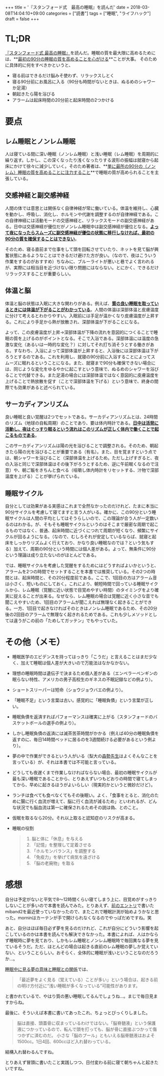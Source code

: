 +++
title = '『スタンフォード式　最高の睡眠』を読んだ'
date = 2018-03-08T14:04:10+09:00
categories = ["読書"]
tags = ["睡眠", "ライフハック"]
draft = false
+++

# TL;DR

<a target="_blank" href="https://www.amazon.co.jp/gp/product/4763136011/ref=as_li_tl?ie=UTF8&camp=247&creative=1211&creativeASIN=4763136011&linkCode=as2&tag=raahii-22&linkId=d24aafae4c51a777ccf366e3d664ea70">『スタンフォード式 最高の睡眠』</a>を読んだ。睡眠の質を最大限に高めるためには、**<u>最初の90分の睡眠の質を高めることを心がける</u>**ことが大事。
そのために具体的に何をすべきかというと、

- 寝る前はできるだけ脳みそ使わず、リラックスしとく
- 寝る90分前にお風呂に入る（90分も時間がないときは、ぬるめのシャワーか足湯）
- 朝起きたら陽を浴びる
- アラームは起床時間の20分前と起床時間の2つかける

# 要点

## レム睡眠とノンレム睡眠
 
人は寝ている間に深い睡眠（ノンレム睡眠）と浅い睡眠（レム睡眠）を周期的に繰り返す。しかし、この深くなったり浅くなったりする波形の振幅は就寝から起床にかけて徐々に減少していく。そのため著者は、**<u>単に最所の90分の（ノンレム）睡眠の質を高めることに注力すること</u>**で睡眠の質が高められることを主張している。

## 交感神経と副交感神経

人間の体では意思とは関係なく自律神経が常に働いている。体温を維持し、心臓を動かし、呼吸し、消化し、ホルモンや代謝を調整するのが自律神経である。この自律神経には活動モードの交感神経と、リラックスモードの副交感神経がある。日中は交感神経が優位だがノンレム睡眠中は副交感神経が優位となる。**<u>よって夜になったらスムーズに副交感神経が優位の状態に移行しなければ、最初の90分の質を確保することはできない</u>**。

そのため、寝る直前まで仕事をして頭を回転させていたり、ネットを見て脳が興奮状態にあるようなことはできるだけ避けた方が良い。（なので、夜はこういう作業をするのがおすすめ）ちなみに、ブルーライトが悪いと巷でよく言われるが、実際には相当目を近づけない限り問題にはならない。とにかく、できるだけリラックスすることが重要らしい。

## 体温と脳

体温と脳の状態は入眠に大きな関わりがある。例えば、**<u>質の良い睡眠を取っているときには体温が下がることがわかっている</u>**。人間の体温は深部体温と皮膚温度に分けて考えるとわかりやすい。入眠前には手足が温かくなり皮膚温度が上昇する。これにより手足から熱が放散され、深部体温が下がることになる。

よって、この皮膚温度が上昇→深部体温が下降の流れを意図的につくることで睡眠の質を上げるのがポイントとなる。そこで入浴である。深部体温には温度の急激な変化（あるいは一時的な変化？）に対してそれ打ち消そうとする働きがある。すなわち、入浴によって深部体温が上昇すると、入浴後には深部体温は下がろうとするのである。これを利用し、就寝の90分前に入浴することによってスムーズに眠れるということになる。また、就寝まで90分も確保できない場合には、同じような変化をゆるやかに起こすという意味で、ぬるめのシャワーを浴びることで代替できる。また足湯の場合には深部体温ではなく意図的に皮膚温度を上げることで熱放散を促す（ことで深部体温を下げる）という意味で、終身の間際でも効果があると述べられている。

## サーカディアンリズム

良い睡眠と良い覚醒は2つでセットである。サーカディアンリズムとは、24時間のリズム（地球の自転周期）のことであり、要は体内時計である。**<u>日中は活発に活動し、夜はぐっすり眠るという流れはこのリズムが正しく体内で働くことで起こるものである</u>**。

このサーカディアンリズムは陽の光を浴びることで調整される。そのため、朝起きたら陽の光を浴びることが重要である（有名）。また、目を覚ますという点では、朝シャワーを浴びること（深部体温を上げるため。ただし上げすぎると、夜の入浴と同じで深部体温はその後下がろうとするため、逆に午前眠くなるので注意）や、朝ご飯をきちんと食べる（咀嚼し体内時計をリセットする、汁物で深部温度を上げる）ことが挙げられている。

## 睡眠サイクル

自分としては効果がある実感はこれまで全然なかったのだけれど、たまに本当に90分サイクルを考慮して寝てますと言う人がいる。確かに、この90分という睡眠サイクルは人間の平均としてはそうらしいので、この理論が合う人が一定数いるのはわかる。が、そもそも睡眠サイクルというのはそこまで厳密な周期で起こるものではなく、普通、起床時間に近づくにつれて周期が短くなり、頻繁にサイクルが回るようになる。（なので、むしろそれが安定しているならば、就寝と起床をしっかりリズムよく行えており、かなり良い睡眠なのでは？という気もする）加えて、周期の90分という時間には個人差がある。よって、無条件に90分という理論は成り立たないのがほとんどである。

では、睡眠サイクルを考慮した覚醒をするためにはどうすればよいかというと、アラームを2つの時間でセットすることを本書では推奨している。その2つの時間とは、起床時間と、その20分程度前である。ここで、1回目の方はアラーム音は小さく、短いものにしておく。これにより、朝短時間で回っている睡眠サイクルから、レム睡眠（覚醒に近い状態で目覚めやすい時間）のタイミングをより確実に捉えることが出来る。なぜなら、レム睡眠の場合は覚醒に近く小さな音でも聞こえやすいため、1回目のアラームが聞こえれば無理なく起きることができる。一方、1回目で起きなければそのときはノンレム睡眠であるため、その20分後の2回目のアラームで無理なく起きれるためである。これも少しメソッドとしては違うがこの前の「ためしてガッテン」でもやっていた。

# その他（メモ）

- 睡眠医学のエビデンスを持ってはっきり「こうだ」と言えることはまだ少なく、加えて睡眠は個人差が大きいので万能法はなかなかない。
- 理想の睡眠時間は遺伝子で決まるため個人差がある（エンペラーペンギンの眠らない特性、アメリカの男子高校生のギネスの不眠記録などの例より）。
- ショートスリーパーは短命（ショウジョウバエの例より）。
- 「睡眠不足」という言葉は古い。感覚的に「睡眠負債」という言葉が正しい。
- 睡眠負債を返済すればパフォーマンスは確実に上がる（スタンフォードのバスケットボールの選手の例より）。
- しかし睡眠負債の返済には滅茶苦茶時間がかかる（例えば40分の睡眠負債を返すのに、毎日14時間ベッドに居るのを3週間続ける必要があるという例より）。
- 夢の中で作業ができるという人がいる（梨大の[森勢先生](https://twitter.com/m_morise)はよくそんなことを言っている）が、それは本書では不可能と言っている。
- どうしても夜遅くまで作業しなければならない場合、最初の睡眠サイクルが最も深い睡眠であることから、とりあえずいつもどおりの時間で寝てしまってから、早めに起きるほうがよいらしい（現実的かというと微妙だけど）。
- ランチは食べても食べなくてもその後眠い。よく、「食事をとると、消化のために腸に行く血流が増えて、脳に行く血流が減るため」といわれるが、どんな状況でも脳血流は第一に確保されるためその説は偽、とのこと。
- 仮眠を取るなら20分。それ以上取ると認知症のリスクが高まる。
- 睡眠の役割

	> 1. 脳と体に「休息」を与える　
	> 2. 「記憶」を整理して定着させる
	> 3. 「ホルモンバランス」を調整する
	> 4. 「免疫力」を挙げて病気を遠ざける
	> 5. 「脳の老廃物」を取る



# 感想

自分は予定がないと平気で8〜12時間くらい寝てしまう上に、目覚めがすっきりしないことが多いので本書を読んでみた。とりあえず、[前のエントリ](/post/2017/01/01/003255/)で書いたmiband2を最近使っていなかったので、またこれで睡眠計測が始めようかなと思った。morninはカーテンが手で開けられなくなるのでやっぱだめですね。笑

あと、自分はほぼ毎日必ず夢を見るのだけれど、これが自分にどういう影響を起こしているのかは本書を読んでも解決できなかった。本書によれば、人はかならず睡眠時に夢を見ており、しかもレム睡眠とノンレム睡眠時で毎回異なる夢を見ているそうだ。ただ、ほとんどの場合は起きる直前のレム睡眠の夢しか覚えていない、ということらしい。おそらく、全体的に睡眠が浅いということなのだろうか…。

[睡眠中に見る夢の意味と睡眠との関係](http://sleeplaboratory.net/well-dream-reason/)では、

> 「最近夢をよく見る（覚えている）ことが多い」という場合は、起きる前の明け方付近に“浅い睡眠が多くなっている”可能性があります。

と書かれているで、やはり質の悪い睡眠してるんでしょうね…。まじで毎日見ますからね。

最後に、そういえば本書に書いてあったこれ、ちょっとびっくりしました。

> 脳は直接、頭蓋骨に収まっているわけではない。「脳脊髄液」という保護液につかっているので、転んで頭を打っても、脳が骨に直接ぶつかって傷つかずに済むのだ。
> 小さな「脳のプール」ともいえる脳脊髄液はおよそ1500cc。1日4回、600ccほど入れ替わっている。

結構入れ替わるんですね。

とりあえず冒頭に書いたこと実践しつつ、日付変わる前に寝て朝ちゃんと起きたいですね。

